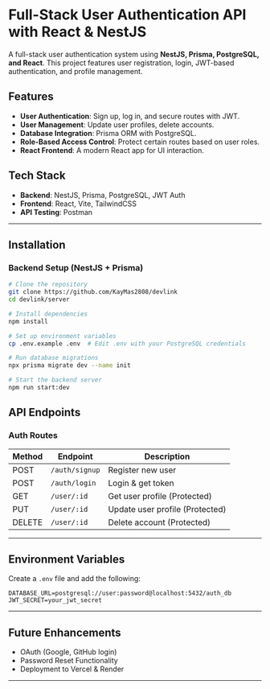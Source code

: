 # Full-Stack User Authentication API with React & NestJS

A full-stack user authentication system using **NestJS, Prisma, PostgreSQL, and React**. This project features user registration, login, JWT-based authentication, and profile management.

## Features
- **User Authentication**: Sign up, log in, and secure routes with JWT.
- **User Management**: Update user profiles, delete accounts.
- **Database Integration**: Prisma ORM with PostgreSQL.
- **Role-Based Access Control**: Protect certain routes based on user roles.
- **React Frontend**: A modern React app for UI interaction.

## Tech Stack
- **Backend**: NestJS, Prisma, PostgreSQL, JWT Auth
- **Frontend**: React, Vite, TailwindCSS
- **API Testing**: Postman

---

## Installation

### Backend Setup (NestJS + Prisma)
```sh
# Clone the repository
git clone https://github.com/KayMas2808/devlink
cd devlink/server

# Install dependencies
npm install

# Set up environment variables
cp .env.example .env  # Edit .env with your PostgreSQL credentials

# Run database migrations
npx prisma migrate dev --name init

# Start the backend server
npm run start:dev
```

## API Endpoints
### **Auth Routes**
| Method | Endpoint     | Description         |
|--------|-------------|---------------------|
| POST   | `/auth/signup`  | Register new user |
| POST   | `/auth/login`   | Login & get token |
| GET    | `/user/:id`  | Get user profile (Protected) |
| PUT    | `/user/:id`  | Update user profile (Protected) |
| DELETE | `/user/:id`  | Delete account (Protected) |

---

## Environment Variables
Create a `.env` file and add the following:
```env
DATABASE_URL=postgresql://user:password@localhost:5432/auth_db
JWT_SECRET=your_jwt_secret
```

---

## Future Enhancements
- OAuth (Google, GitHub login)
- Password Reset Functionality
- Deployment to Vercel & Render

---

